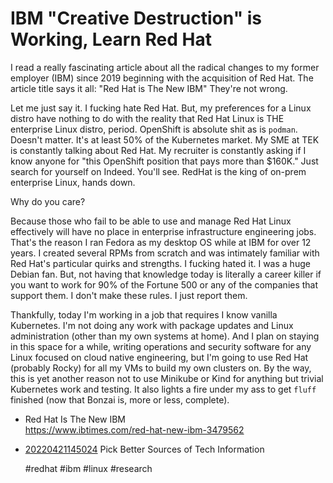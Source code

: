 # IBM "Creative Destruction" is Working, Learn Red Hat

I read a really fascinating article about all the radical changes to my
former employer (IBM) since 2019 beginning with the acquisition of Red
Hat. The article title says it all: "Red Hat is The New IBM" They're not
wrong.

Let me just say it. I fucking hate Red Hat. But, my preferences for a
Linux distro have nothing to do with the reality that Red Hat Linux is
THE enterprise Linux distro, period. OpenShift is absolute shit as is
`podman`. Doesn't matter. It's at least 50% of the Kubernetes market. My
SME at TEK is constantly talking about Red Hat. My recruiter is
constantly asking if I know anyone for "this OpenShift position that
pays more than \$160K." Just search for yourself on Indeed. You'll see.
RedHat is the king of on-prem enterprise Linux, hands down.

Why do you care?

Because those who fail to be able to use and manage Red Hat Linux
effectively will have no place in enterprise infrastructure engineering
jobs. That's the reason I ran Fedora as my desktop OS while at IBM for
over 12 years. I created several RPMs from scratch and was intimately
familiar with Red Hat's particular quirks and strengths. I fucking hated
it. I was a huge Debian fan. But, not having that knowledge today is
literally a career killer if you want to work for 90% of the Fortune 500
or any of the companies that support them. I don't make these rules. I
just report them.

Thankfully, today I'm working in a job that requires I know vanilla
Kubernetes. I'm not doing any work with package updates and Linux
administration (other than my own systems at home). And I plan on
staying in this space for a while, writing operations and security
software for any Linux focused on cloud native engineering, but I'm
going to use Red Hat (probably Rocky) for all my VMs to build my own
clusters on. By the way, this is yet another reason not to use Minikube
or Kind for anything but trivial Kubernetes work and testing. It also
lights a fire under my ass to get `fluff` finished (now that Bonzai is,
more or less, complete).

* Red Hat Is The New IBM  
  https://www.ibtimes.com/red-hat-new-ibm-3479562

* [20220421145024](/20220421145024/) Pick Better Sources of Tech Information

    #redhat #ibm #linux #research

